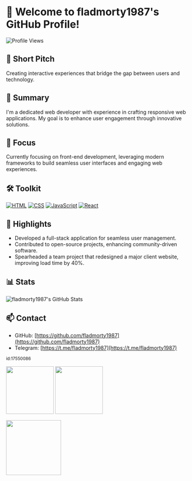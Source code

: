 # 👋 Welcome to fladmorty1987's GitHub Profile!

![Profile Views](https://komarev.com/ghpvc/?username=fladmorty1987&label=Profile%20Views&color=blue&style=flat)

## 🚀 Short Pitch
Creating interactive experiences that bridge the gap between users and technology.

## 📄 Summary
I'm a dedicated web developer with experience in crafting responsive web applications. My goal is to enhance user engagement through innovative solutions.

## 🎯 Focus
Currently focusing on front-end development, leveraging modern frameworks to build seamless user interfaces and engaging web experiences.

## 🛠️ Toolkit
[![HTML](https://img.shields.io/badge/-HTML-E34F26?style=flat&logo=html5&logoColor=white)](https://developer.mozilla.org/en-US/docs/Web/HTML)
[![CSS](https://img.shields.io/badge/-CSS-1572B6?style=flat&logo=css3&logoColor=white)](https://developer.mozilla.org/en-US/docs/Web/CSS)
[![JavaScript](https://img.shields.io/badge/-JavaScript-F7DF1E?style=flat&logo=javascript&logoColor=black)](https://developer.mozilla.org/en-US/docs/Web/JavaScript)
[![React](https://img.shields.io/badge/-React-61DAFB?style=flat&logo=react&logoColor=black)](https://reactjs.org/)

## 🌟 Highlights
- Developed a full-stack application for seamless user management.
- Contributed to open-source projects, enhancing community-driven software.
- Spearheaded a team project that redesigned a major client website, improving load time by 40%.

## 📊 Stats
![fladmorty1987's GitHub Stats](https://github-readme-stats.vercel.app/api?username=fladmorty1987&show_icons=true&theme=radical)

## 📫 Contact
- GitHub: [https://github.com/fladmorty1987](https://github.com/fladmorty1987)
- Telegram: [https://t.me/fladmorty1987](https://t.me/fladmorty1987)

<sub>id:17550086</sub>

<p><img src="https://github-readme-stats.vercel.app/api/top-langs/?username=fladmorty1987&layout=compact&theme=merko" height="130"/> <img src="https://github-readme-stats.vercel.app/api?username=fladmorty1987&show_icons=true&theme=merko" height="130"/></p>
<p><img src="https://streak-stats.demolab.com/?user=fladmorty1987&theme=merko" height="150"/></p>
